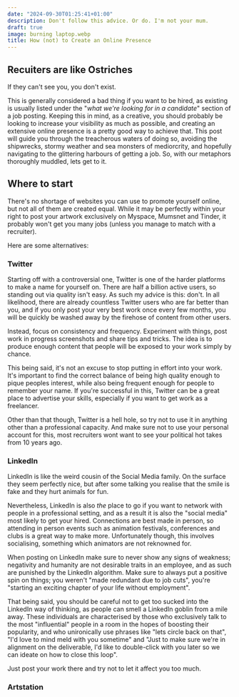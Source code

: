 ```yaml
---
date: "2024-09-30T01:25:41+01:00"
description: Don't follow this advice. Or do. I'm not your mum.
draft: true
image: burning laptop.webp
title: How (not) to Create an Online Presence
---
```

<!-- 

Unfortunately, as a creative, you also have to create an online presence.
So buckle up, because you're about the learn how. -->


## Recuiters are like Ostriches

If they can't see you, you don't exist.

This is generally considered a bad thing if you want to be hired, as existing is usually listed under the "*what we're looking for in a candidate*" section of a job posting.
Keeping this in mind, as a creative, you should probably be looking to increase your visibility as much as possible, and creating an extensive online presence is a pretty good way to achieve that.
This post will guide you through the treacherous waters of doing so, avoiding the shipwrecks, stormy weather and sea monsters of mediorcrity, and hopefully navigating to the glittering harbours of getting a job. So, with our metaphors thoroughly muddled, lets get to it.

## Where to start

There's no shortage of websites you can use to promote yourself online, but not all of them are created equal.
While it may be perfectly within your right to post your artwork exclusively on Myspace, Mumsnet and Tinder, it probably won't get you many jobs (unless you manage to match with a recruiter).

Here are some alternatives:

### Twitter

Starting off with a controversial one, Twitter is one of the harder platforms to make a name for yourself on. There are half a billion active users, so standing out via quality isn't easy. As such my advice is this: don't. In all likelihood, there are already countless Twitter users who are far better than you, and if you only post your very best work once every few months, you will be quickly be washed away by the firehose of content from other users.

Instead, focus on consistency and frequency.
Experiment with things, post work in progress screenshots and share tips and tricks.
The idea is to produce enough content that people will be exposed to your work simply by chance.

This being said, it's not an excuse to stop putting in effort into your work.
It's important to find the correct balance of being high quality enough to pique peoples interest, while also being frequent enough for people to remember your name.
If you're successful in this, Twitter can be a great place to advertise your skills, especially if you want to get work as a freelancer.

Other than that though, Twitter is a hell hole, so try not to use it in anything other than a professional capacity.
And make sure not to use your personal account for this, most recruiters wont want to see your political hot takes from 10 years ago.

### LinkedIn

LinkedIn is like the weird cousin of the Social Media family. On the surface they seem perfectly nice, but after some talking you realise that the smile is fake and they hurt animals for fun.

Nevertheless, LinkedIn is also *the* place to go if you want to network with people in a professional setting, and as a result it is also the "social media" most likely to get your hired. Connections are best made in person, so attending in person events such as animation festivals, conferences and clubs is a great way to make more. Unfortunately though, this involves socialising, something which animators are not reknowned for.

When posting on LinkedIn make sure to never show any signs of weakness; negativity and humanity are not desirable traits in an employee, and as such are punished by the LinkedIn algorithm. Make sure to always put a positive spin on things; you weren't "made redundant due to job cuts", you're "starting an exciting chapter of your life without employment".

That being said, you should be careful not to get too sucked into the LinkedIn way of thinking, as people can smell a LinkedIn goblin from a mile away. These individuals are characterised by those who exclusively talk to the most "influential" people in a room in the hopes of boosting their popularity, and who unironically use phrases like "lets circle back on that", "I'd love to mind meld with you sometime" and "Just to make sure we're in alignment on the deliverable, I'd like to double-click with you later so we can ideate on how to close this loop".

Just post your work there and try not to let it affect you too much.

### Artstation



<!-- ### Instagram

Like Twitter, but harder to get recognition as an artist. Instagram is more targeted at connecting people you know in real life, rather than rando's whos art -->

<!-- 
## Pitfalls
### You don't have to be The Best

<!-- ### How to stand out? Don't. -->
<!-- ### You don't have to be The Best -->

<!-- Instead, focus on casting your net wide. -->
<!-- Good enough is all you need.
Past a certain point, skills alone won't get you hired.

To clarify, consider this: There are 8 billion people on this planet. That is an unfathomable number.
If you met one new person every hour, 24 hours a day, from when you were born to the day you die, you would have made it through just over half a percent of all the people alive today.
As such, it is a statistical fact that there is someone out there who is more creative than you, someone who can work faster than you, someone who can draw more beautifully, model more precisely and animate more elegantly than you. Depressing, right?


However, this is not necessarily a bad thing. Think about how many people -->
<!-- Be good. This is probably the most important step. You can be the most likable person in the world, but if your work isn't good, tough luck bucko, you're not getting hired.

Once that's done though, you've completed the hard bit, and all you need to worry about is getting as many people as possible to know that you exist. Consider it this way: there are 8 billion people on this planet. -->
<!-- This is not ideal if you want to be hired, as existing is generally one of the prerequisites.
Lucky for you, however, we invented the internet, which in this metaphor is like a shop where you can buy large signs saying "*Ostrich Food Here!*" in a large typeface.
However, this shop also sells unrelated signs and there are also millions of other people who want the ostrich to notice them, so if you want to attract attention, you need a sign that will stand out from the crowd.
Something like " "*Hot Ostriches Near You*" -->
